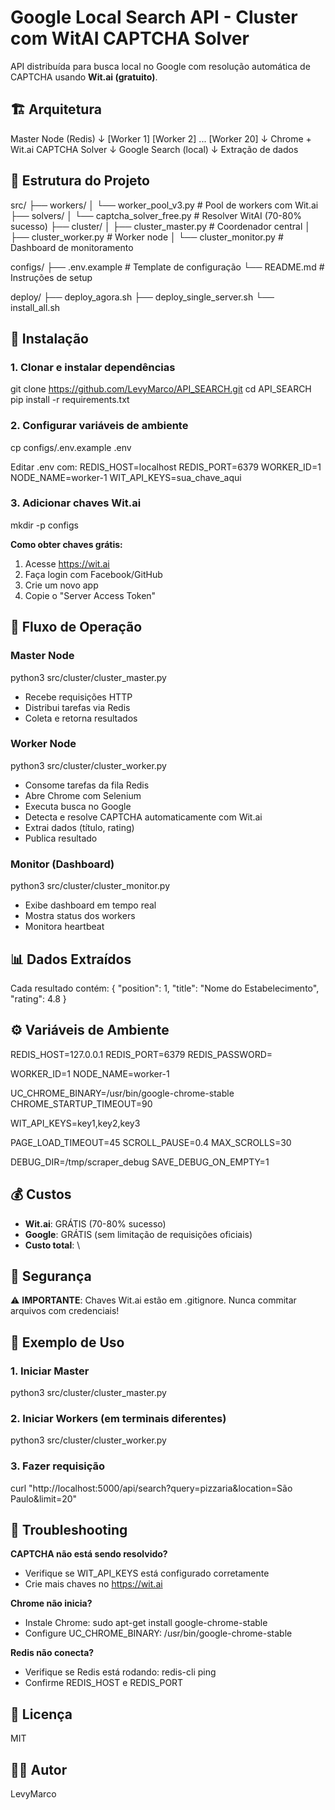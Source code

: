 ﻿# Google Local Search API - Cluster com WitAI CAPTCHA Solver

API distribuída para busca local no Google com resolução automática de CAPTCHA usando **Wit.ai (gratuito)**.

## 🏗️ Arquitetura

Master Node (Redis)
    ↓
[Worker 1] [Worker 2] ... [Worker 20]
    ↓
Chrome + Wit.ai CAPTCHA Solver
    ↓
Google Search (local)
    ↓
Extração de dados

## 📂 Estrutura do Projeto

src/
├── workers/
│   └── worker_pool_v3.py         # Pool de workers com Wit.ai
├── solvers/
│   └── captcha_solver_free.py    # Resolver WitAI (70-80% sucesso)
├── cluster/
│   ├── cluster_master.py         # Coordenador central
│   ├── cluster_worker.py         # Worker node
│   └── cluster_monitor.py        # Dashboard de monitoramento

configs/
├── .env.example                   # Template de configuração
└── README.md                      # Instruções de setup

deploy/
├── deploy_agora.sh
├── deploy_single_server.sh
└── install_all.sh

## 🚀 Instalação

### 1. Clonar e instalar dependências

git clone https://github.com/LevyMarco/API_SEARCH.git
cd API_SEARCH
pip install -r requirements.txt

### 2. Configurar variáveis de ambiente

cp configs/.env.example .env

Editar .env com:
REDIS_HOST=localhost
REDIS_PORT=6379
WORKER_ID=1
NODE_NAME=worker-1
WIT_API_KEYS=sua_chave_aqui

### 3. Adicionar chaves Wit.ai

mkdir -p configs

**Como obter chaves grátis:**
1. Acesse https://wit.ai
2. Faça login com Facebook/GitHub
3. Crie um novo app
4. Copie o "Server Access Token"

## 🔄 Fluxo de Operação

### Master Node
python3 src/cluster/cluster_master.py
- Recebe requisições HTTP
- Distribui tarefas via Redis
- Coleta e retorna resultados

### Worker Node
python3 src/cluster/cluster_worker.py
- Consome tarefas da fila Redis
- Abre Chrome com Selenium
- Executa busca no Google
- Detecta e resolve CAPTCHA automaticamente com Wit.ai
- Extrai dados (título, rating)
- Publica resultado

### Monitor (Dashboard)
python3 src/cluster/cluster_monitor.py
- Exibe dashboard em tempo real
- Mostra status dos workers
- Monitora heartbeat

## 📊 Dados Extraídos

Cada resultado contém:
{
  "position": 1,
  "title": "Nome do Estabelecimento",
  "rating": 4.8
}

## ⚙️ Variáveis de Ambiente

REDIS_HOST=127.0.0.1
REDIS_PORT=6379
REDIS_PASSWORD=

WORKER_ID=1
NODE_NAME=worker-1

UC_CHROME_BINARY=/usr/bin/google-chrome-stable
CHROME_STARTUP_TIMEOUT=90

WIT_API_KEYS=key1,key2,key3

PAGE_LOAD_TIMEOUT=45
SCROLL_PAUSE=0.4
MAX_SCROLLS=30

DEBUG_DIR=/tmp/scraper_debug
SAVE_DEBUG_ON_EMPTY=1

## 💰 Custos

- **Wit.ai**: GRÁTIS (70-80% sucesso)
- **Google**: GRÁTIS (sem limitação de requisições oficiais)
- **Custo total**: \

## 🔐 Segurança

⚠️ **IMPORTANTE**: Chaves Wit.ai estão em .gitignore. Nunca commitar arquivos com credenciais!

## 📝 Exemplo de Uso

### 1. Iniciar Master

python3 src/cluster/cluster_master.py

### 2. Iniciar Workers (em terminais diferentes)

python3 src/cluster/cluster_worker.py

### 3. Fazer requisição

curl "http://localhost:5000/api/search?query=pizzaria&location=São Paulo&limit=20"

## 🐛 Troubleshooting

**CAPTCHA não está sendo resolvido?**
- Verifique se WIT_API_KEYS está configurado corretamente
- Crie mais chaves no https://wit.ai

**Chrome não inicia?**
- Instale Chrome: sudo apt-get install google-chrome-stable
- Configure UC_CHROME_BINARY: /usr/bin/google-chrome-stable

**Redis não conecta?**
- Verifique se Redis está rodando: redis-cli ping
- Confirme REDIS_HOST e REDIS_PORT

## 📄 Licença

MIT

## 👨‍💻 Autor

LevyMarco
